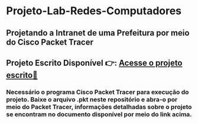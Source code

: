 # Projeto-Lab-Redes-Computadores
 <h2>Projetando a Intranet de uma Prefeitura por meio do Cisco Packet Tracer<h2>

 <h2>Projeto Escrito Disponível 👉: <a href="https://docs.google.com/document/d/1KfQyMkLdBVmUk65o3UOsLHMpp5fH0ljfmn-yubblYkU/edit?usp=sharing">Acesse o projeto escrito🔗</a></h2>

 <h3>Necessário o programa Cisco Packet Tracer para execução do projeto. Baixe o arquivo .pkt neste repositório e abra-o por meio do Packet Tracer, informações detalhadas sobre o projeto se encontram no documento disponível por meio do link acima.</h3>
